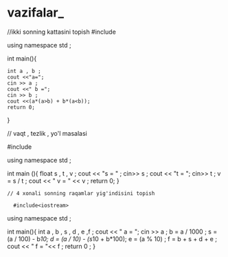 # vazifalar_

//ikki sonning kattasini topish
#include<iostream>

using namespace std ;

int main(){
	
	int a , b ;
	cout <<"a=";
	cin >> a ;
	cout <<" b =";
	cin >> b ;
	cout <<(a*(a>b) + b*(a<b));
	return 0;
}
                              
                              
                              
// vaqt , tezlik , yo'l masalasi
    
 #include<iostream>

using namespace std ;

int main (){
	float s , t , v ;
	cout << "s = " ;
	cin>> s ;
	cout << "t = ";
	cin>> t ;
	v = s / t ;
	cout << " v = " << v ;
	return 0;
}
    
    
    // 4 xonali sonning raqamlar yig'indisini topish
                   
      #include<iostream>

using namespace std ;

int main(){
	int a , b , s , d , e ,f ;
	cout << " a = ";
	cin >>  a ;
	b = a / 1000 ;
	s = (a / 100) - b*10;
	d = (a / 10) - (s*10 + b*100);
	e = (a % 10) ;
	f = b + s + d + e ;
	cout << " f = "<< f ;
	return 0 ;
}
  
  
  

                              
                              
                              
